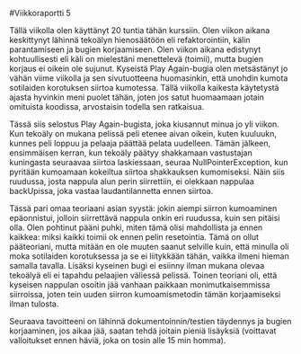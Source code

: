 #Viikkoraportti 5

Tällä viikolla olen käyttänyt 20 tuntia tähän kurssiin. Olen viikon aikana keskittynyt lähinnä tekoälyn hienosäätöön eli refaktorointiin, kälin parantamiseen ja bugien korjaamiseen. Olen viikon aikana edistynyt kohtuullisesti eli käli on mielestäni menettelevä (toimii), mutta bugien korjaus ei oikein ole sujunut. Kyseistä Play Again-bugia olen metsästänyt jo vähän viime viikolla ja sen sivutuotteena huomasinkin, että unohdin kumota sotilaiden korotuksen siirtoa kumotessa. Tällä viikolla kaikesta käytetystä ajasta hyvinkin meni puolet tähän, joten jos satut huomaamaan jotain omituista koodissa, arvostaisin todella sen ratkaisua.

Tässä siis selostus Play Again-bugista, joka kiusannut minua jo yli viikon. Kun tekoäly on mukana pelissä peli etenee aivan oikein, kuten kuuluukn, kunnes peli loppuu ja pelaaja päättää pelata uudelleen. Tämän jälkeen, ensimmäisen kerran, kun tekoäly päätyy shakkamaan vastustajan kuningasta seuraavaa siirtoa laskiessaan, seuraa NullPointerException, kun pyritään kumoamaan kokeiltua siirtoa shakkauksen kumomiseksi. Näin siis ruudussa, josta nappula alun perin siirrettiin, ei olekkaan nappulaa backUpissa, joka vastaa laudantilannetta ennen siirtoa.

Tässä pari omaa teoriaani asian syystä: jokin aiempi siirron kumoaminen epäonnistui, jolloin siirrettävä nappula onkin eri ruudussa, kuin sen pitäisi olla. Olen pohtinut pääni puhki, miten tämä olisi mahdollista ja ennen kaikkea: miksi kaikki toimii ok ennen pelin resetointia. Tämä on ollut pääteoriani, mutta mitään en ole muuten saanut selville kuin, että minulla oli moka sotilaiden korotuksessa ja se ei liitykkään tähän, vaikka ilmeni hieman samalla tavalla. Lisäksi kyseinen bugi ei esiinny ilman mukana olevaa tekoälyä eli ei tapahdu pelaajien väliessä pelissä. Toinen teoriani oli, että kyseisen nappulan osoitin jää vanhaan paikkaan monimutkaisemmissa siirroissa, joten tein uuden siirron kumoamismetodin tämän korjaamiseksi ilman tulosta.

Seuraava tavoitteeni on lähinnä dokumentoinnin/testien täydennys ja bugien korjaaminen, jos aikaa jää, saatan tehdä joitain pieniä lisäyksiä (voittavat valloitukset ennen häviä, joka on tosin alle 15 min homma).
